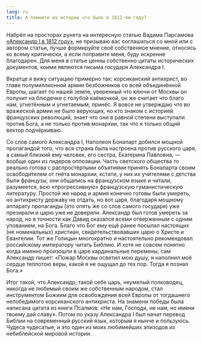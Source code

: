 ```yaml
---
lang: ru
title: А помните из истории что было в 1812-ом году?
---
```


Набрёл на просторах рунета на интересную статью Вадима Парсамова [«Александр I в 1812 году»](https://znanie-sila.su/projects/otechestvennaya_voyna_1812/aleksandr-i-v-1812-godu), не призываю вас соглашаться со мной или с автором статьи, лучше формируйте своё собственное мнение, относясь ко всему критически, а если поправите меня, буду искренне благодарен. Для меня в статье ценны собственно цитаты исторических документов, коими являются письма государя Александра I.

Вкратце я вижу ситуацию примерно так: корсиканский антихрист, во главе полумиллионной армии безбожников со всей объединённой Европы, шагает по нашей земле, уверенный что ключи от Москвы он получит на блюдечке с голубой каёмочкой, он же считает что благо нам, угнетённым и угнетаемым, принёс. Я вовсе не утверждаю что во вражеской армии не было верующих, но кто знаком с историей французских революций, знает что они в равной степени выступали против Бога, а не только против монархии, так что я только общий вектор подчёркиваю.

Со слов самого Александра I, Наполеон Бонапарт добился мощной пропагандой того, что вся страна была настроена против русского царя, а самый близкий ему человек, его сестра, Екатерина Павловна, — вообще один из лидеров оппозиции. Часть светского общества то реально готова с распростёртыми объятиями принять Бонапарта своим освободителем от гнёта монархии, кстати, у них их учителями с детства были французы, они общались на французском языке и читали, разумеется, всю «прогрессивную» французскую гуманистическую литературу. Простой же народ и армия конечно готовы были умереть, но антихристу державу не отдать, но вот царя, благодаря мощному аппарату пропаганды (это опять же со слов самого государя) уже презирали и царю уже не доверяли. Александр был готов умереть за народ, но в точности как Давид оказался всеми отверженным с одним упованием, на Бога. Благо что Бог ему ещё ранее посылал настоящих (не номинальных) христиан, свидетельствовавших царю о Христе и Евангелии. Тот же Голицын многократно и настоятельно рекомендовал российскому императору читать Библию. И хотя не совсем понятно когда именно произошли в царе кардинальные перемены, сам Александр пишет: «Пожар Москвы осветил мою душу, и наполнил моё сердце теплотою веры, какой я не ощущал до тех пор. Тогда я познал Бога.» 

Итог такой, что Александр, такой себе царь, неумелый полководец, никогда не любимый своим же собственным народом, стал инструментом Божиим для освобождения всей Европы от тогдашнего непобедимого корсиканского антихриста. На знамени победы была написана цитата из книги Псалмов: «Не нам, Господи, не нам, но имени твоему дай славу». Потом по указу Александра I был начат перевод Библии на современный русский язык, которым я нынче и пользуюсь. Чудеса чудесатые, и это один из моих любимейших эпизодов из небиблейской мировой истории.
